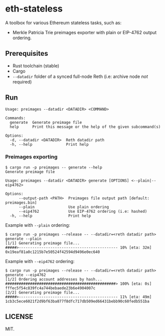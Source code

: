 # eth-stateless

A toolbox for various Ethereum stateless tasks, such as:

- Merkle Patricia Trie preimages exporter with plain or EIP-4762 output ordering.

## Prerequisites

- Rust toolchain (stable)
- Cargo
- `--datadir` folder of a synced full-node Reth (i.e: archive node _not_ required)

## Run

```text
Usage: preimages --datadir <DATADIR> <COMMAND>

Commands:
  generate  Generate preimage file
  help      Print this message or the help of the given subcommand(s)

Options:
  -d, --datadir <DATADIR>  Reth datadir path
  -h, --help               Print help
```

### Preimages exporting

```text
$ cargo run -p preimages -- generate --help
Generate preimage file

Usage: preimages --datadir <DATADIR> generate [OPTIONS] <--plain|--eip4762>

Options:
      --output-path <PATH>  Preimages file output path [default: preimages.bin]
      --plain               Use plain ordering
      --eip4762             Use EIP-4762 ordering (i.e: hashed)
  -h, --help                Print help
```

Example with `--plain` ordering:

```text
$ cargo run -p preimages --release -- --datadir=<reth datadir path> generate --plain
[1/1] Generating preimage file...
#####>-------------------------------------------- 10% [eta: 32m] 0x19eaf81a0c1215b7e50524f42594d9496e0ec640
```

Example with `--eip4762` ordering:

```text
$ cargo run -p preimages --release -- --datadir=<reth datadir path> generate --eip4762
[1/2] Ordering account addresses by hash...
#################################################> 100% [eta: 0s] fffec5f54c839fc4a744bebaede23b6e4904007c                                                                                                                
[2/2] Generating preimage file...
#####>-------------------------------------------- 11% [eta: 49m] 1cb3c5ece6021f2d9bf63ba877f8dfc717db509ed66431bebb90c60fedb551ba
```

## LICENSE

MIT.
